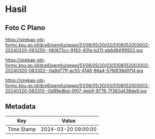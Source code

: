 # Hasil

## Foto C Plano

https://sirekap-obj-formc.kpu.go.id/dce8/pemilu/ppwp/51/08/05/20/03/5108052003002-20240320-083250--f40673cc-9183-40fa-b211-ab6d941f9502.jpg

https://sirekap-obj-formc.kpu.go.id/dce8/pemilu/ppwp/51/08/05/20/03/5108052003002-20240320-083302--0a9d77ff-ac55-4146-86a4-5766f38d0f14.jpg

https://sirekap-obj-formc.kpu.go.id/dce8/pemilu/ppwp/51/08/05/20/03/5108052003002-20240320-083313--0d99e8bd-0f07-4eb9-9776-7f382d438de9.jpg


## Metadata

| Key        | Value               |
| ---------- | ------------------- |
| Time Stamp | 2024-03-20 09:00:00 |



